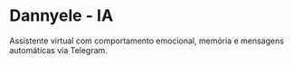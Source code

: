 # Dannyele - IA
Assistente virtual com comportamento emocional, memória e mensagens automáticas via Telegram.
